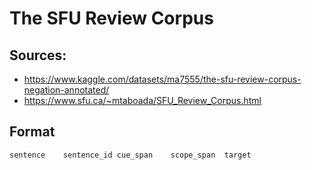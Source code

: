 # The SFU Review Corpus

## Sources:

- https://www.kaggle.com/datasets/ma7555/the-sfu-review-corpus-negation-annotated/
- https://www.sfu.ca/~mtaboada/SFU_Review_Corpus.html
## Format

```bash
sentence	sentence_id	cue_span	scope_span	target
```